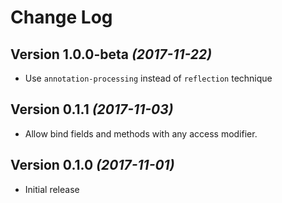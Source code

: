 Change Log
===
Version 1.0.0-beta *(2017-11-22)*
---
* Use `annotation-processing` instead of `reflection` technique

Version 0.1.1 *(2017-11-03)*
---
* Allow bind fields and methods with any access modifier. 

Version 0.1.0 *(2017-11-01)*
---
* Initial release
